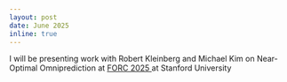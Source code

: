 ```yaml
---
layout: post
date: June 2025
inline: true
---
```

I will be presenting work with Robert Kleinberg and Michael Kim on Near-Optimal Omniprediction 
at <a href="https://responsiblecomputing.org/forc-2025-program/"> FORC 2025 </a> at Stanford University
